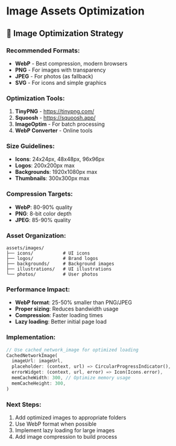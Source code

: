 # Image Assets Optimization

## 🎯 **Image Optimization Strategy**

### **Recommended Formats:**
- **WebP** - Best compression, modern browsers
- **PNG** - For images with transparency
- **JPEG** - For photos (as fallback)
- **SVG** - For icons and simple graphics

### **Optimization Tools:**
1. **TinyPNG** - https://tinypng.com/
2. **Squoosh** - https://squoosh.app/
3. **ImageOptim** - For batch processing
4. **WebP Converter** - Online tools

### **Size Guidelines:**
- **Icons**: 24x24px, 48x48px, 96x96px
- **Logos**: 200x200px max
- **Backgrounds**: 1920x1080px max
- **Thumbnails**: 300x300px max

### **Compression Targets:**
- **WebP**: 80-90% quality
- **PNG**: 8-bit color depth
- **JPEG**: 85-90% quality

### **Asset Organization:**
```
assets/images/
├── icons/           # UI icons
├── logos/           # Brand logos
├── backgrounds/     # Background images
├── illustrations/   # UI illustrations
└── photos/          # User photos
```

### **Performance Impact:**
- **WebP format**: 25-50% smaller than PNG/JPEG
- **Proper sizing**: Reduces bandwidth usage
- **Compression**: Faster loading times
- **Lazy loading**: Better initial page load

### **Implementation:**
```dart
// Use cached_network_image for optimized loading
CachedNetworkImage(
  imageUrl: imageUrl,
  placeholder: (context, url) => CircularProgressIndicator(),
  errorWidget: (context, url, error) => Icon(Icons.error),
  memCacheWidth: 300, // Optimize memory usage
  memCacheHeight: 300,
)
```

### **Next Steps:**
1. Add optimized images to appropriate folders
2. Use WebP format when possible
3. Implement lazy loading for large images
4. Add image compression to build process
